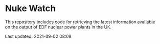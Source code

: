 # Nuke Watch

This repository includes code for retrieving the latest information available on the output of EDF nuclear power plants in the UK.

Last updated: 2021-09-02 08:08